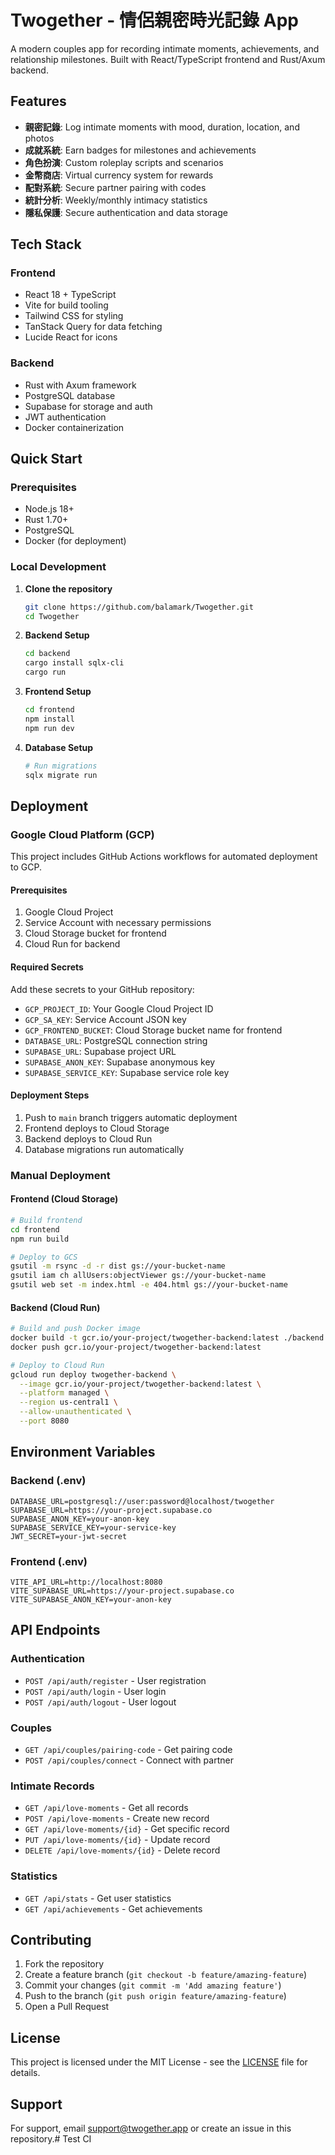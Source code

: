 # Twogether - 情侶親密時光記錄 App

A modern couples app for recording intimate moments, achievements, and relationship milestones. Built with React/TypeScript frontend and Rust/Axum backend.

## Features

- **親密記錄**: Log intimate moments with mood, duration, location, and photos
- **成就系統**: Earn badges for milestones and achievements
- **角色扮演**: Custom roleplay scripts and scenarios
- **金幣商店**: Virtual currency system for rewards
- **配對系統**: Secure partner pairing with codes
- **統計分析**: Weekly/monthly intimacy statistics
- **隱私保護**: Secure authentication and data storage

## Tech Stack

### Frontend
- React 18 + TypeScript
- Vite for build tooling
- Tailwind CSS for styling
- TanStack Query for data fetching
- Lucide React for icons

### Backend
- Rust with Axum framework
- PostgreSQL database
- Supabase for storage and auth
- JWT authentication
- Docker containerization

## Quick Start

### Prerequisites
- Node.js 18+
- Rust 1.70+
- PostgreSQL
- Docker (for deployment)

### Local Development

1. **Clone the repository**
   ```bash
   git clone https://github.com/balamark/Twogether.git
   cd Twogether
   ```

2. **Backend Setup**
   ```bash
   cd backend
   cargo install sqlx-cli
   cargo run
   ```

3. **Frontend Setup**
   ```bash
   cd frontend
   npm install
   npm run dev
   ```

4. **Database Setup**
   ```bash
   # Run migrations
   sqlx migrate run
   ```

## Deployment

### Google Cloud Platform (GCP)

This project includes GitHub Actions workflows for automated deployment to GCP.

#### Prerequisites
1. Google Cloud Project
2. Service Account with necessary permissions
3. Cloud Storage bucket for frontend
4. Cloud Run for backend

#### Required Secrets
Add these secrets to your GitHub repository:

- `GCP_PROJECT_ID`: Your Google Cloud Project ID
- `GCP_SA_KEY`: Service Account JSON key
- `GCP_FRONTEND_BUCKET`: Cloud Storage bucket name for frontend
- `DATABASE_URL`: PostgreSQL connection string
- `SUPABASE_URL`: Supabase project URL
- `SUPABASE_ANON_KEY`: Supabase anonymous key
- `SUPABASE_SERVICE_KEY`: Supabase service role key

#### Deployment Steps
1. Push to `main` branch triggers automatic deployment
2. Frontend deploys to Cloud Storage
3. Backend deploys to Cloud Run
4. Database migrations run automatically

### Manual Deployment

#### Frontend (Cloud Storage)
```bash
# Build frontend
cd frontend
npm run build

# Deploy to GCS
gsutil -m rsync -d -r dist gs://your-bucket-name
gsutil iam ch allUsers:objectViewer gs://your-bucket-name
gsutil web set -m index.html -e 404.html gs://your-bucket-name
```

#### Backend (Cloud Run)
```bash
# Build and push Docker image
docker build -t gcr.io/your-project/twogether-backend:latest ./backend
docker push gcr.io/your-project/twogether-backend:latest

# Deploy to Cloud Run
gcloud run deploy twogether-backend \
  --image gcr.io/your-project/twogether-backend:latest \
  --platform managed \
  --region us-central1 \
  --allow-unauthenticated \
  --port 8080
```

## Environment Variables

### Backend (.env)
```env
DATABASE_URL=postgresql://user:password@localhost/twogether
SUPABASE_URL=https://your-project.supabase.co
SUPABASE_ANON_KEY=your-anon-key
SUPABASE_SERVICE_KEY=your-service-key
JWT_SECRET=your-jwt-secret
```

### Frontend (.env)
```env
VITE_API_URL=http://localhost:8080
VITE_SUPABASE_URL=https://your-project.supabase.co
VITE_SUPABASE_ANON_KEY=your-anon-key
```

## API Endpoints

### Authentication
- `POST /api/auth/register` - User registration
- `POST /api/auth/login` - User login
- `POST /api/auth/logout` - User logout

### Couples
- `GET /api/couples/pairing-code` - Get pairing code
- `POST /api/couples/connect` - Connect with partner

### Intimate Records
- `GET /api/love-moments` - Get all records
- `POST /api/love-moments` - Create new record
- `GET /api/love-moments/{id}` - Get specific record
- `PUT /api/love-moments/{id}` - Update record
- `DELETE /api/love-moments/{id}` - Delete record

### Statistics
- `GET /api/stats` - Get user statistics
- `GET /api/achievements` - Get achievements

## Contributing

1. Fork the repository
2. Create a feature branch (`git checkout -b feature/amazing-feature`)
3. Commit your changes (`git commit -m 'Add amazing feature'`)
4. Push to the branch (`git push origin feature/amazing-feature`)
5. Open a Pull Request

## License

This project is licensed under the MIT License - see the [LICENSE](LICENSE) file for details.

## Support

For support, email support@twogether.app or create an issue in this repository.# Test CI
